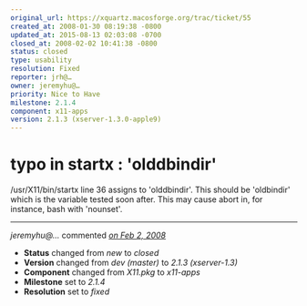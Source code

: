 ```yaml
---
original_url: https://xquartz.macosforge.org/trac/ticket/55
created_at: 2008-01-30 08:19:38 -0800
updated_at: 2015-08-13 02:03:08 -0700
closed_at: 2008-02-02 10:41:38 -0800
status: closed
type: usability
resolution: Fixed
reporter: jrh@…
owner: jeremyhu@…
priority: Nice to Have
milestone: 2.1.4
component: x11-apps
version: 2.1.3 (xserver-1.3.0-apple9)
---
```


typo in startx : 'olddbindir'
=============================


/usr/X11/bin/startx line 36 assigns to 'olddbindir'.
This should be 'oldbindir' which is the variable tested soon after.
This may cause abort in, for instance, bash with 'nounset'.



---

*jeremyhu@…* commented *[on Feb 2, 2008](https://xquartz.macosforge.org/trac/ticket/55#comment:1 "February 2, 2008 at 10:41 AM PST")*

-   **Status** changed from *new* to *closed*
-   **Version** changed from *dev (master)* to *2.1.3 (xserver-1.3)*
-   **Component** changed from *X11.pkg* to *x11-apps*
-   **Milestone** set to *2.1.4*
-   **Resolution** set to *fixed*



